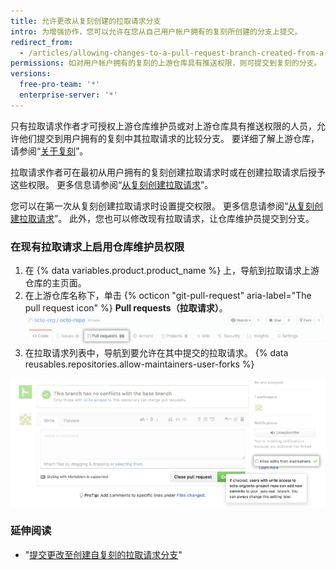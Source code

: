 ```yaml
---
title: 允许更改从复刻创建的拉取请求分支
intro: 为增强协作，您可以允许在您从自己用户帐户拥有的复刻所创建的分支上提交。
redirect_from:
  - /articles/allowing-changes-to-a-pull-request-branch-created-from-a-fork
permissions: 如对用户帐户拥有的复刻的上游仓库具有推送权限，则可提交到复刻的分支。
versions:
  free-pro-team: '*'
  enterprise-server: '*'
---
```


只有拉取请求作者才可授权上游仓库维护员或对上游仓库具有推送权限的人员，允许他们提交到用户拥有的复刻中其拉取请求的比较分支。 要详细了解上游仓库，请参阅“[关于复刻](/articles/about-forks)”。

拉取请求作者可在最初从用户拥有的复刻创建拉取请求时或在创建拉取请求后授予这些权限。 更多信息请参阅“[从复刻创建拉取请求](/articles/creating-a-pull-request-from-a-fork)”。

您可以在第一次从复刻创建拉取请求时设置提交权限。 更多信息请参阅“[从复刻创建拉取请求](/articles/creating-a-pull-request-from-a-fork)”。 此外，您也可以修改现有拉取请求，让仓库维护员提交到分支。

### 在现有拉取请求上启用仓库维护员权限

1. 在 {% data variables.product.product_name %} 上，导航到拉取请求上游仓库的主页面。
2. 在上游仓库名称下，单击 {% octicon "git-pull-request" aria-label="The pull request icon" %} **Pull requests（拉取请求）**。 ![议题和拉取请求选项卡选择](/assets/images/help/repository/repo-tabs-pull-requests.png)
3. 在拉取请求列表中，导航到要允许在其中提交的拉取请求。
{% data reusables.repositories.allow-maintainers-user-forks %}

  ![allow-maintainers-to-make-edits-sidebar-checkbox](/assets/images/help/pull_requests/allow-maintainers-to-make-edits-sidebar-checkbox.png)

### 延伸阅读

- "[提交更改至创建自复刻的拉取请求分支](/articles/committing-changes-to-a-pull-request-branch-created-from-a-fork)"
